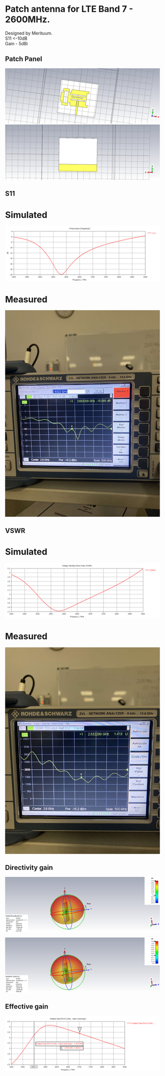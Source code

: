 # Patch antenna for LTE Band 7 - 2600MHz.
Designed by Merituum.<br>
S11 <-10dB<br>
Gain - 5dBi
## Patch Panel
![front](images/front.png)
<br>
![back](images/back.png)
<br>

## S11 
# Simulated
![s11](images/S11.png)
# Measured 
![s11_real](images/res1.jpg)
## VSWR 
# Simulated
![VSWR](images/VSWR.png)
# Measured
![VSWR_real](images/res2.jpg)
## Directivity gain
![gain_directivity](images/farfield.png)
<br>

![gain_2620](images/farfield_2620.png)

## Effective gain
![eff_gain](images/RealGain.png)
